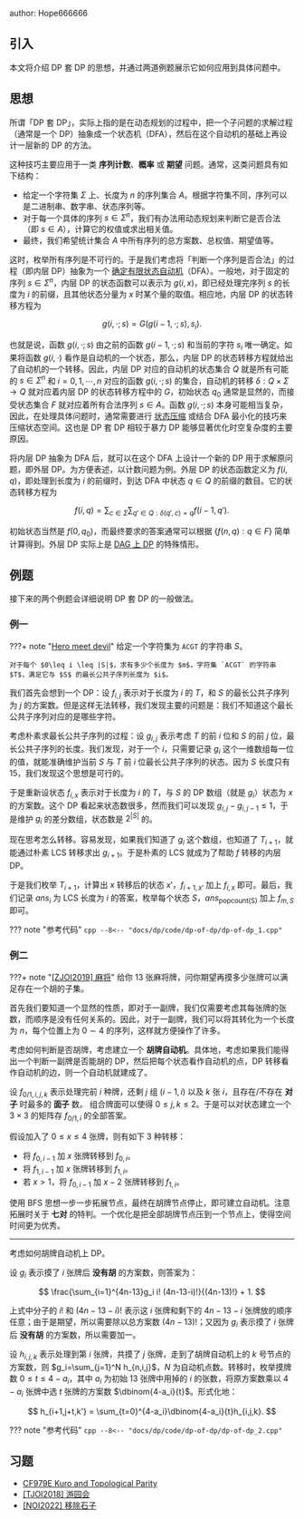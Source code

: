 author: Hope666666

## 引入

本文将介绍 DP 套 DP 的思想，并通过两道例题展示它如何应用到具体问题中。

## 思想

所谓「DP 套 DP」，实际上指的是在动态规划的过程中，把一个子问题的求解过程（通常是一个 DP）抽象成一个状态机（DFA），然后在这个自动机的基础上再设计一层新的 DP 的方法。

这种技巧主要应用于一类 **序列计数**、**概率** 或 **期望** 问题。通常，这类问题具有如下结构：

-   给定一个字符集 $\Sigma$ 上、长度为 $n$ 的序列集合 $A$。根据字符集不同，序列可以是二进制串、数字串、状态序列等。
-   对于每一个具体的序列 $s\in \Sigma^n$，我们有办法用动态规划来判断它是否合法（即 $s\in A$），计算它的权值或求出相关值。
-   最终，我们希望统计集合 $A$ 中所有序列的总方案数、总权值、期望值等。

这时，枚举所有序列是不可行的。于是我们考虑将「判断一个序列是否合法」的过程（即内层 DP）抽象为一个 [确定有限状态自动机](../string/automaton.md)（DFA）。一般地，对于固定的序列 $s\in\Sigma^n$，内层 DP 的状态函数可以表示为 $g(i,x)$，即已经处理完序列 $s$ 的长度为 $i$ 的前缀，且其他状态分量为 $x$ 时某个量的取值。相应地，内层 DP 的状态转移方程为

$$
g(i,\cdot;s) = G(g(i-1,\cdot;s),s_i).
$$

也就是说，函数 $g(i,\cdot;s)$ 由之前的函数 $g(i-1,\cdot;s)$ 和当前的字符 $s_i$ 唯一确定。如果将函数 $g(i,\cdot)$ 看作是自动机的一个状态，那么，内层 DP 的状态转移方程就给出了自动机的一个转移。因此，内层 DP 对应的自动机的状态集合 $Q$ 就是所有可能的 $s\in\Sigma^n$ 和 $i=0,1,\cdots,n$ 对应的函数 $g(i,\cdot;s)$ 的集合，自动机的转移 $\delta:Q\times\Sigma\to Q$ 就对应着内层 DP 的状态转移方程中的 $G$，初始状态 $q_0$ 通常是显然的，而接受状态集合 $F$ 就对应着所有合法序列 $s\in A$。函数 $g(i,\cdot;s)$ 本身可能相当复杂，因此，在处理具体问题时，通常需要进行 [状态压缩](./state.md) 或结合 DFA 最小化的技巧来压缩状态空间。这也是 DP 套 DP 相较于暴力 DP 能够显著优化时空复杂度的主要原因。

将内层 DP 抽象为 DFA 后，就可以在这个 DFA 上设计一个新的 DP 用于求解原问题，即外层 DP。为方便表述，以计数问题为例。外层 DP 的状态函数定义为 $f(i,q)$，即处理到长度为 $i$ 的前缀时，到达 DFA 中状态 $q\in Q$ 的前缀的数目。它的状态转移方程为

$$
f(i,q) = \sum_{c\in\Sigma}\sum_{q'\in Q:\delta(q',c)=q} f(i-1,q').
$$

初始状态当然是 $f(0,q_0)$，而最终要求的答案通常可以根据 $\{f(n,q):q\in F\}$ 简单计算得到。外层 DP 实际上是 [DAG 上 DP](./dag.md) 的特殊情形。

## 例题

接下来的两个例题会详细说明 DP 套 DP 的一般做法。

### 例一

???+ note "[Hero meet devil](https://www.luogu.com.cn/problem/P10614)"
    给定一个字符集为 `ACGT` 的字符串 $S$。
    
    对于每个 $0\leq i \leq |S|$，求有多少个长度为 $m$，字符集 `ACGT` 的字符串 $T$，满足它与 $S$ 的最长公共子序列长度为 $i$。

我们首先会想到一个 DP：设 $f_{i,j}$ 表示对于长度为 $i$ 的 $T$，和 $S$ 的最长公共子序列为 $j$ 的方案数。但是这样无法转移，我们发现主要的问题是：我们不知道这个最长公共子序列对应的是哪些字符。

考虑朴素求最长公共子序列的过程：设 $g_{i,j}$ 表示考虑 $T$ 的前 $i$ 位和 $S$ 的前 $j$ 位，最长公共子序列的长度。我们发现，对于一个 $i$，只需要记录 $g_i$ 这个一维数组每一位的值，就能准确维护当前 $S$ 与 $T$ 前 $i$ 位最长公共子序列的状态。因为 $S$ 长度只有 $15$，我们发现这个思想是可行的。

于是重新设状态 $f_{i,x}$ 表示对于长度为 $i$ 的 $T$，与 $S$ 的 DP 数组（就是 $g_i$）状态为 $x$ 的方案数。这个 DP 看起来状态数很多，然而我们可以发现 $g_{i,j}-g_{i,j-1}\le 1$，于是维护 $g_i$ 的差分数组，状态数是 $2^{|S|}$ 的。

现在思考怎么转移。容易发现，如果我们知道了 $g_i$ 这个数组，也知道了 $T_{i+1}$，就能通过朴素 LCS 转移求出 $g_{i+1}$。于是朴素的 LCS 就成为了帮助 $f$ 转移的内层 DP。

于是我们枚举 $T_{i+1}$，计算出 $x$ 转移后的状态 $x'$，$f_{i+1,x'}$ 加上 $f_{i,x}$ 即可。最后，我们记录 $ans_i$ 为 LCS 长度为 $i$ 的答案，枚举每个状态 $S$，$ans_{\operatorname{popcount(S)}}$ 加上 $f_{m,S}$ 即可。

??? note "参考代码"
    ```cpp
    --8<-- "docs/dp/code/dp-of-dp/dp-of-dp_1.cpp"
    ```

### 例二

???+ note "[\[ZJOI2019\] 麻将](https://loj.ac/p/3042)"
    给你 $13$ 张麻将牌，问你期望再摸多少张牌可以满足存在一个胡的子集。

首先我们要知道一个显然的性质，即对于一副牌，我们仅需要考虑其每张牌的张数，而顺序是没有任何关系的。因此，对于一副牌，我们可以将其转化为一个长度为 $n$，每个位置上为 $0\sim 4$ 的序列，这样就方便操作了许多。

考虑如何判断是否胡牌，考虑建立一个 **胡牌自动机**。具体地，考虑如果我们能得出一个判断一副牌是否能胡的 DP，然后把每个状态看作自动机的点，DP 转移看作自动机的边，则一个自动机就建成了。

设 $f_{0/1,i,j,k}$ 表示处理完前 $i$ 种牌，还剩 $j$ 组 $(i−1,i)$ 以及 $k$ 张 $i$，且存在/不存在 **对子** 时最多的 **面子** 数。
组合牌面可以使得 $0\leq j,k \leq 2$。于是可以对状态建立一个 $3\times 3$ 的矩阵存 $f_{0/1,i}$ 的全部答案。

假设加入了 $0\leq x\leq 4$ 张牌，则有如下 $3$ 种转移：

-   将 $f_{0,i-1}$ 加 $x$ 张牌转移到 $f_{0,i}$。
-   将 $f_{1,i-1}$ 加 $x$ 张牌转移到 $f_{1,i}$。
-   若 $x>1$，将 $f_{0,i-1}$ 加 $x-2$ 张牌转移到 $f_{1,i}$。

使用 BFS 思想一步一步拓展节点，最终在胡牌节点停止，即可建立自动机。注意拓展时关于 **七对** 的特判。一个优化是把全部胡牌节点压到一个节点上，使得空间时间更为优秀。

***

考虑如何胡牌自动机上 DP。

设 $g_i$ 表示摸了 $i$ 张牌后 **没有胡** 的方案数，则答案为：

$$
\frac{\sum_{i=1}^{4n-13}g_i i! (4n-13-i)!}{(4n-13)!} + 1.
$$

上式中分子的 $i!$ 和 $(4n−13−i)!$ 表示这 $i$ 张牌和剩下的 $4n−13−i$ 张牌放的顺序任意；由于是期望，所以需要除以总方案数 $(4n-13)!$；又因为 $g_i$ 表示摸了 $i$ 张牌后 **没有胡** 的方案数，所以需要加一。

设 $h_{i,j,k}$ 表示处理到第 $i$ 张牌，共摸了 $j$ 张牌，走到了胡牌自动机上的 $k$ 号节点的方案数，则 $g_i=\sum_{j=1}^N h_{n,i,j}$，$N$ 为自动机点数。转移时，枚举摸牌数 $0\leq t\leq 4-a_i$，其中 $a_i$ 为初始 $13$ 张牌中用掉的 $i$ 的张数，将原方案数乘以 $4−a_i$ 张牌中选 $t$ 张牌的方案数 $\dbinom{4-a_i}{t}$。形式化地：

$$
h_{i+1,j+t,k'} = \sum_{t=0}^{4-a_i}\dbinom{4-a_i}{t}h_{i,j,k}.
$$

??? note "参考代码"
    ```cpp
    --8<-- "docs/dp/code/dp-of-dp/dp-of-dp_2.cpp"
    ```

## 习题

-   [CF979E Kuro and Topological Parity](https://codeforces.com/problemset/problem/979/E)
-   [\[TJOI2018\] 游园会](https://loj.ac/p/2575)
-   [\[NOI2022\] 移除石子](https://loj.ac/p/3848)
